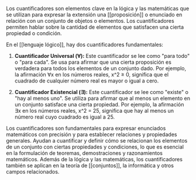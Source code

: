 Los cuantificadores son elementos clave en la lógica y las matemáticas que se utilizan para expresar la extensión una [[proposición]] o enunciado en relación con un conjunto de objetos o elementos. Los cuantificadores permiten hablar sobre la cantidad de elementos que satisfacen una cierta propiedad o condición.

En el [[lenguaje lógico]], hay dos cuantificadores fundamentales:

1. **Cuantificador Universal (∀):** Este cuantificador se lee como "para todo" o "para cada". Se usa para afirmar que una cierta proposición es verdadera para todos los elementos de un conjunto dado. Por ejemplo, la afirmación ∀x en los números reales, x^2 ≥ 0, significa que el cuadrado de cualquier número real es mayor o igual a cero.

2. **Cuantificador Existencial (∃):** Este cuantificador se lee como "existe" o "hay al menos uno". Se utiliza para afirmar que al menos un elemento en un conjunto satisface una cierta propiedad. Por ejemplo, la afirmación ∃x en los números reales, x^2 = 25, significa que hay al menos un número real cuyo cuadrado es igual a 25.

Los cuantificadores son fundamentales para expresar enunciados matemáticos con precisión y para establecer relaciones y propiedades generales. Ayudan a cuantificar y definir cómo se relacionan los elementos de un conjunto con ciertas propiedades y condiciones, lo que es esencial en la formulación de teoremas, demostraciones y razonamientos matemáticos. Además de la lógica y las matemáticas, los cuantificadores también se aplican en la teoría de [[conjuntos]], la informática y otros campos relacionados.
